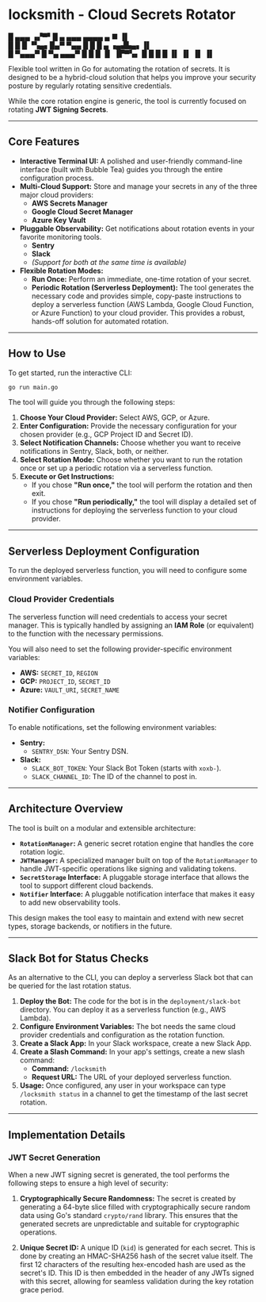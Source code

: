 # locksmith - Cloud Secrets Rotator

█  ▄▄▄  ▗▞▀▘█  ▄  ▄▄▄ ▄▄▄▄  ▄    ■  ▐▌   
█ █   █ ▝▚▄▖█▄▀  ▀▄▄  █ █ █ ▄ ▗▄▟▙▄▖▐▌   
█ ▀▄▄▄▀     █ ▀▄ ▄▄▄▀ █   █ █   ▐▌  ▐▛▀▚▖
█           █  █            █   ▐▌  ▐▌ ▐▌
                                ▐▌       
                                         
Flexible tool written in Go for automating the rotation of secrets. It is designed to be a hybrid-cloud solution that helps you improve your security posture by regularly rotating sensitive credentials.

While the core rotation engine is generic, the tool is currently focused on rotating **JWT Signing Secrets**.

---

## Core Features

- **Interactive Terminal UI:** A polished and user-friendly command-line interface (built with Bubble Tea) guides you through the entire configuration process.
- **Multi-Cloud Support:** Store and manage your secrets in any of the three major cloud providers:
  - **AWS Secrets Manager**
  - **Google Cloud Secret Manager**
  - **Azure Key Vault**
- **Pluggable Observability:** Get notifications about rotation events in your favorite monitoring tools.
  - **Sentry**
  - **Slack**
  - *(Support for both at the same time is available)*
- **Flexible Rotation Modes:**
  - **Run Once:** Perform an immediate, one-time rotation of your secret.
  - **Periodic Rotation (Serverless Deployment):** The tool generates the necessary code and provides simple, copy-paste instructions to deploy a serverless function (AWS Lambda, Google Cloud Function, or Azure Function) to your cloud provider. This provides a robust, hands-off solution for automated rotation.

---

## How to Use

To get started, run the interactive CLI:

```bash
go run main.go
```

The tool will guide you through the following steps:

1.  **Choose Your Cloud Provider:** Select AWS, GCP, or Azure.
2.  **Enter Configuration:** Provide the necessary configuration for your chosen provider (e.g., GCP Project ID and Secret ID).
3.  **Select Notification Channels:** Choose whether you want to receive notifications in Sentry, Slack, both, or neither.
4.  **Select Rotation Mode:** Choose whether you want to run the rotation once or set up a periodic rotation via a serverless function.
5.  **Execute or Get Instructions:**
    - If you chose **"Run once,"** the tool will perform the rotation and then exit.
    - If you chose **"Run periodically,"** the tool will display a detailed set of instructions for deploying the serverless function to your cloud provider.

---

## Serverless Deployment Configuration

To run the deployed serverless function, you will need to configure some environment variables.

### Cloud Provider Credentials

The serverless function will need credentials to access your secret manager. This is typically handled by assigning an **IAM Role** (or equivalent) to the function with the necessary permissions.

You will also need to set the following provider-specific environment variables:

-   **AWS:** `SECRET_ID`, `REGION`
-   **GCP:** `PROJECT_ID`, `SECRET_ID`
-   **Azure:** `VAULT_URI`, `SECRET_NAME`

### Notifier Configuration

To enable notifications, set the following environment variables:

-   **Sentry:**
    -   `SENTRY_DSN`: Your Sentry DSN.
-   **Slack:**
    -   `SLACK_BOT_TOKEN`: Your Slack Bot Token (starts with `xoxb-`).
    -   `SLACK_CHANNEL_ID`: The ID of the channel to post in.

---

## Architecture Overview

The tool is built on a modular and extensible architecture:

-   **`RotationManager`:** A generic secret rotation engine that handles the core rotation logic.
-   **`JWTManager`:** A specialized manager built on top of the `RotationManager` to handle JWT-specific operations like signing and validating tokens.
-   **`SecretStorage` Interface:** A pluggable storage interface that allows the tool to support different cloud backends.
-   **`Notifier` Interface:** A pluggable notification interface that makes it easy to add new observability tools.

This design makes the tool easy to maintain and extend with new secret types, storage backends, or notifiers in the future.

---

## Slack Bot for Status Checks

As an alternative to the CLI, you can deploy a serverless Slack bot that can be queried for the last rotation status.

1.  **Deploy the Bot:** The code for the bot is in the `deployment/slack-bot` directory. You can deploy it as a serverless function (e.g., AWS Lambda).
2.  **Configure Environment Variables:** The bot needs the same cloud provider credentials and configuration as the rotation function.
3.  **Create a Slack App:** In your Slack workspace, create a new Slack App.
4.  **Create a Slash Command:** In your app's settings, create a new slash command:
    -   **Command:** `/locksmith`
    -   **Request URL:** The URL of your deployed serverless function.
5.  **Usage:** Once configured, any user in your workspace can type `/locksmith status` in a channel to get the timestamp of the last secret rotation.

---

## Implementation Details

### JWT Secret Generation

When a new JWT signing secret is generated, the tool performs the following steps to ensure a high level of security:

1.  **Cryptographically Secure Randomness:** The secret is created by generating a 64-byte slice filled with cryptographically secure random data using Go's standard `crypto/rand` library. This ensures that the generated secrets are unpredictable and suitable for cryptographic operations.

2.  **Unique Secret ID:** A unique ID (`kid`) is generated for each secret. This is done by creating an HMAC-SHA256 hash of the secret value itself. The first 12 characters of the resulting hex-encoded hash are used as the secret's ID. This ID is then embedded in the header of any JWTs signed with this secret, allowing for seamless validation during the key rotation grace period.
